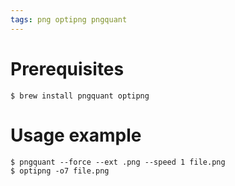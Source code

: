```yaml
---
tags: png optipng pngquant
---
```


# Prerequisites

```shell
$ brew install pngquant optipng
```

# Usage example

```shell
$ pngquant --force --ext .png --speed 1 file.png
$ optipng -o7 file.png
```

